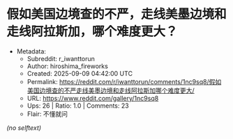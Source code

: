 # 假如美国边境查的不严，走线美墨边境和走线阿拉斯加，哪个难度更大？

- Metadata:
  - Subreddit: r_iwanttorun
  - Author: hiroshima_fireworks
  - Created: 2025-09-09 04:42:00 UTC
  - Permalink: https://reddit.com/r/iwanttorun/comments/1nc9sq8/假如美国边境查的不严走线美墨边境和走线阿拉斯加哪个难度更大/
  - URL: https://www.reddit.com/gallery/1nc9sq8
  - Ups: 26 | Ratio: 1.0 | Comments: 23
  - Flair: 不懂就问

_(no selftext)_
